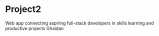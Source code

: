 # Project2
Web app connecting aspiring full-stack developers in skills learning and productive projects
Ghaidan